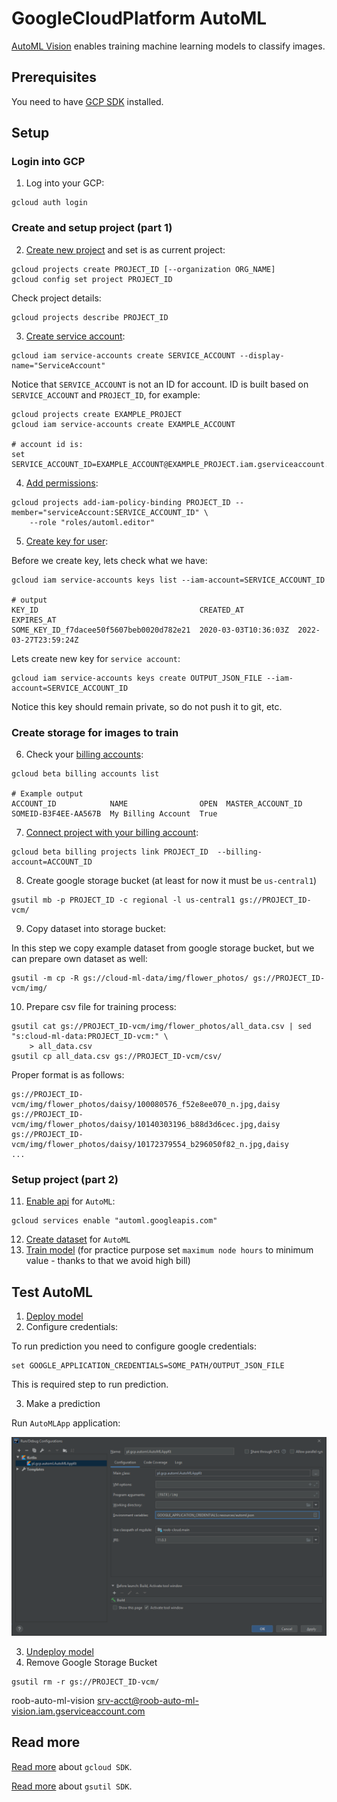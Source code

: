 # GoogleCloudPlatform AutoML

[AutoML Vision] enables training machine learning models to classify images. 

## Prerequisites

You need to have [GCP SDK](https://cloud.google.com/sdk) installed.

## Setup

### Login into GCP

1. Log into your GCP:

```
gcloud auth login
```

### Create and setup project (part 1)

2. [Create new project] and set is as current project: 

```
gcloud projects create PROJECT_ID [--organization ORG_NAME]
gcloud config set project PROJECT_ID
```

Check project details:

```
gcloud projects describe PROJECT_ID
```

3. [Create service account]: 

```
gcloud iam service-accounts create SERVICE_ACCOUNT --display-name="ServiceAccount"
```

Notice that `SERVICE_ACCOUNT` is not an ID for account. ID is built based on `SERVICE_ACCOUNT` and `PROJECT_ID`, 
for example:

```
gcloud projects create EXAMPLE_PROJECT
gcloud iam service-accounts create EXAMPLE_ACCOUNT 

# account id is:
set SERVICE_ACCOUNT_ID=EXAMPLE_ACCOUNT@EXAMPLE_PROJECT.iam.gserviceaccount.com
```

4. [Add permissions]:

```
gcloud projects add-iam-policy-binding PROJECT_ID --member="serviceAccount:SERVICE_ACCOUNT_ID" \ 
    --role "roles/automl.editor"
```

5. [Create key for user]:

Before we create key, lets check what we have:

```
gcloud iam service-accounts keys list --iam-account=SERVICE_ACCOUNT_ID

# output
KEY_ID                                    CREATED_AT            EXPIRES_AT
SOME_KEY_ID_f7dacee50f5607beb0020d782e21  2020-03-03T10:36:03Z  2022-03-27T23:59:24Z
```

Lets create new key for `service account`:

```
gcloud iam service-accounts keys create OUTPUT_JSON_FILE --iam-account=SERVICE_ACCOUNT_ID
```

Notice this key should remain private, so do not push it to git, etc. 

### Create storage for images to train

6. Check your [billing accounts]:

```
gcloud beta billing accounts list

# Example output
ACCOUNT_ID            NAME                OPEN  MASTER_ACCOUNT_ID
SOMEID-B3F4EE-AA567B  My Billing Account  True
```

7. [Connect project with your billing account]:

```
gcloud beta billing projects link PROJECT_ID  --billing-account=ACCOUNT_ID
```

8. Create google storage bucket (at least for now it must be `us-central1`)

```
gsutil mb -p PROJECT_ID -c regional -l us-central1 gs://PROJECT_ID-vcm/
```

9. Copy dataset into storage bucket:

In this step we copy example dataset from google storage bucket, but we can prepare own dataset as well:

```
gsutil -m cp -R gs://cloud-ml-data/img/flower_photos/ gs://PROJECT_ID-vcm/img/
``` 

10. Prepare csv file for training process:

```
gsutil cat gs://PROJECT_ID-vcm/img/flower_photos/all_data.csv | sed "s:cloud-ml-data:PROJECT_ID-vcm:" \ 
    > all_data.csv
gsutil cp all_data.csv gs://PROJECT_ID-vcm/csv/
```

Proper format is as follows:

```csv
gs://PROJECT_ID-vcm/img/flower_photos/daisy/100080576_f52e8ee070_n.jpg,daisy
gs://PROJECT_ID-vcm/img/flower_photos/daisy/10140303196_b88d3d6cec.jpg,daisy
gs://PROJECT_ID-vcm/img/flower_photos/daisy/10172379554_b296050f82_n.jpg,daisy
...
```

### Setup project (part 2)

11. [Enable api] for  `AutoML`:

```
gcloud services enable "automl.googleapis.com"
```

12. [Create dataset] for `AutoML`
13. [Train model] (for practice purpose set `maximum node hours` to minimum value - thanks to that we avoid high bill)

## Test AutoML

1. [Deploy model]
2. Configure credentials:

To run prediction you need to configure google credentials: 

```
set GOOGLE_APPLICATION_CREDENTIALS=SOME_PATH/OUTPUT_JSON_FILE
```

This is required step to run prediction. 

3. Make a prediction

Run `AutoMLApp` application:

![Edit configuration](docs/img/automl-runConfiguration.png)


3. [Undeploy model]
4. Remove Google Storage Bucket

```
gsutil rm -r gs://PROJECT_ID-vcm/
``` 

roob-auto-ml-vision
srv-acct@roob-auto-ml-vision.iam.gserviceaccount.com


## Read more

[Read more](https://cloud.google.com/sdk/gcloud/reference) about `gcloud SDK`.

[Read more](https://cloud.google.com/storage/docs/gsutil) about `gsutil SDK`.


[AutoML Vision]: https://cloud.google.com/automl
[Create new project]: https://cloud.google.com/resource-manager/docs/creating-managing-projects 
[Create service account]: https://cloud.google.com/sdk/gcloud/reference/iam/service-accounts/create
[Add permissions]: https://cloud.google.com/sdk/gcloud/reference/iam/service-accounts/add-iam-policy-binding
[Create key for user]: https://cloud.google.com/sdk/gcloud/reference/iam/service-accounts/keys/create
[billing accounts]: (https://cloud.google.com/sdk/gcloud/reference/beta/billing/accounts)
[Connect project with your billing account]: (https://cloud.google.com/sdk/gcloud/reference/beta/billing/projects/link):
[Enable api]: https://cloud.google.com/endpoints/docs/openapi/enable-api
[Create dataset]: https://cloud.google.com/vision/automl/docs/quickstart#create_your_dataset
[Train model]: https://cloud.google.com/vision/automl/docs/quickstart#train_your_model
[Deploy model]: https://cloud.google.com/vision/automl/docs/quickstart#manually-deploy-model
[Undeploy model]: https://cloud.google.com/vision/automl/docs/quickstart#undeploy-your-model
